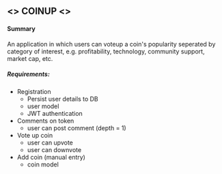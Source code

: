 ## <> COINUP <>

#### Summary
An application in which users can voteup a coin's popularity seperated by category of interest, e.g. profitability, technology, community support, market cap, etc.

##### Requirements:
- Registration
    - Persist user details to DB
    - user model
    - JWT authentication
- Comments on token
    - user can post comment (depth = 1)
- Vote up coin
    - user can upvote
    - user can downvote
- Add coin (manual entry)
    - coin model



